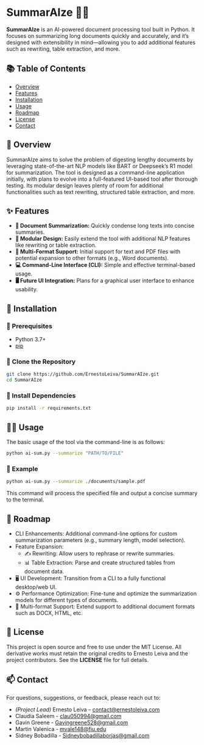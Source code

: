 # SummarAIze 🤖✨

**SummarAIze** is an AI-powered document processing tool built in Python. It focuses on summarizing long documents quickly and accurately, and it’s designed with extensibility in mind—allowing you to add additional features such as rewriting, table extraction, and more.

## 📚 Table of Contents

- [Overview](#overview)
- [Features](#features)
- [Installation](#installation)
- [Usage](#usage)
- [Roadmap](#roadmap)
- [License](#license)
- [Contact](#contact)

## <a id="overview"></a>📖 Overview

SummarAIze aims to solve the problem of digesting lengthy documents by leveraging state-of-the-art NLP models like BART or Deepseek’s R1 model for summarization. The tool is designed as a command-line application initially, with plans to evolve into a full-featured UI-based tool after thorough testing. Its modular design leaves plenty of room for additional functionalities such as text rewriting, structured table extraction, and more.

## <a id="features"></a>✨ Features

- **📝 Document Summarization:** Quickly condense long texts into concise summaries.
- **🔧 Modular Design:** Easily extend the tool with additional NLP features like rewriting or table extraction.
- **📄 Multi-Format Support:** Initial support for text and PDF files with potential expansion to other formats (e.g., Word documents).
- **💻 Command-Line Interface (CLI):** Simple and effective terminal-based usage.
- **🖥️ Future UI Integration:** Plans for a graphical user interface to enhance usability.

## <a id="installation"></a>💾 Installation

### 🔹 Prerequisites

- Python 3.7+
- [pip](https://pip.pypa.io/en/stable/)

### 🔹 Clone the Repository

```bash
git clone https://github.com/ErnestoLeiva/SummarAIze.git
cd SummarAIze
```

### 🔹 Install Dependencies

```bash
pip install -r requirements.txt
```

## <a id="usage"></a>🏃‍♂️ Usage

The basic usage of the tool via the command-line is as follows:
```bash
python ai-sum.py --summarize "PATH/TO/FILE"
```

### 🔹 Example

```bash
python ai-sum.py --summarize ./documents/sample.pdf
```
This command will process the specified file and output a concise summary to the terminal.

## <a id="roadmap"></a>🚀 Roadmap

- CLI Enhancements: Additional command-line options for custom summarization parameters (e.g., summary length, model selection).
- Feature Expansion:
  - ✍️ Rewriting: Allow users to rephrase or rewrite summaries.
  - 📊 Table Extraction: Parse and create structured tables from document data.
- 🖥️ UI Development: Transition from a CLI to a fully functional desktop/web UI.
- ⚙️ Performance Optimization: Fine-tune and optimize the summarization models for different types of documents.
- 📂 Multi-format Support: Extend support to additional document formats such as DOCX, HTML, etc.

## <a id="license"></a>📝 License
This project is open source and free to use under the MIT License. All derivative works must retain the original credits to Ernesto Leiva and the project contributors. See the **LICENSE** file for full details.

## <a id="contact"></a>📫 Contact

For questions, suggestions, or feedback, please reach out to:
- *(Project Lead)* Ernesto Leiva – contact@ernestoleiva.com
- Claudia Saleem - clau050994@gmail.com
- Gavin Greene - Gavingreene528@gmail.com
- Martin Valenica - mvale148@fiu.edu
- Sidney Bobadilla - Sidneybobadillaborjas@gmail.com
  
